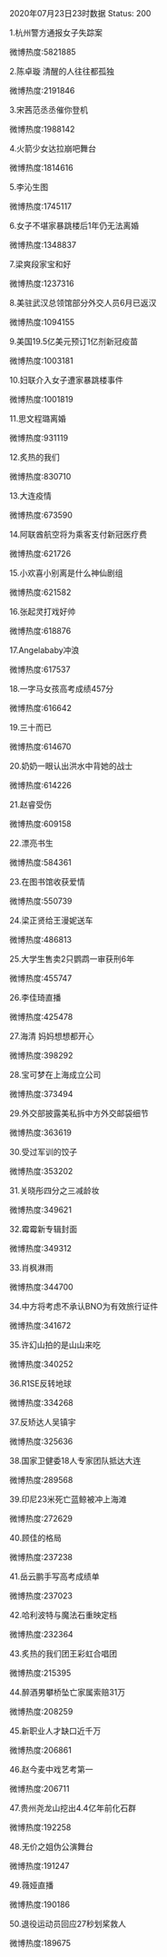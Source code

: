 2020年07月23日23时数据
Status: 200

1.杭州警方通报女子失踪案

微博热度:5821885

2.陈卓璇 清醒的人往往都孤独

微博热度:2191846

3.宋茜范丞丞催你登机

微博热度:1988142

4.火箭少女达拉崩吧舞台

微博热度:1814616

5.李沁生图

微博热度:1745117

6.女子不堪家暴跳楼后1年仍无法离婚

微博热度:1348837

7.梁爽段家宝和好

微博热度:1237316

8.美驻武汉总领馆部分外交人员6月已返汉

微博热度:1094155

9.美国19.5亿美元预订1亿剂新冠疫苗

微博热度:1003181

10.妇联介入女子遭家暴跳楼事件

微博热度:1001819

11.思文程璐离婚

微博热度:931119

12.炙热的我们

微博热度:830710

13.大连疫情

微博热度:673590

14.阿联酋航空将为乘客支付新冠医疗费

微博热度:621726

15.小欢喜小别离是什么神仙剧组

微博热度:621582

16.张起灵打戏好帅

微博热度:618876

17.Angelababy冲浪

微博热度:617537

18.一字马女孩高考成绩457分

微博热度:616642

19.三十而已

微博热度:614670

20.奶奶一眼认出洪水中背她的战士

微博热度:614226

21.赵睿受伤

微博热度:609158

22.漂亮书生

微博热度:584361

23.在图书馆收获爱情

微博热度:550739

24.梁正贤给王漫妮送车

微博热度:486813

25.大学生售卖2只鹦鹉一审获刑6年

微博热度:455747

26.李佳琦直播

微博热度:425478

27.海清 妈妈想想都开心

微博热度:398292

28.宝可梦在上海成立公司

微博热度:373494

29.外交部披露美私拆中方外交邮袋细节

微博热度:363619

30.受过军训的饺子

微博热度:353202

31.关晓彤四分之三减龄妆

微博热度:349621

32.霉霉新专辑封面

微博热度:349312

33.肖枫淋雨

微博热度:344700

34.中方将考虑不承认BNO为有效旅行证件

微博热度:341672

35.许幻山拍的是山山来吃

微博热度:340252

36.R1SE反转地球

微博热度:334268

37.反矫达人吴镇宇

微博热度:325636

38.国家卫健委18人专家团队抵达大连

微博热度:289568

39.印尼23米死亡蓝鲸被冲上海滩

微博热度:272629

40.顾佳的格局

微博热度:237238

41.岳云鹏手写高考成绩单

微博热度:237023

42.哈利波特与魔法石重映定档

微博热度:232364

43.炙热的我们团王彩虹合唱团

微博热度:215395

44.醉酒男攀桥坠亡家属索赔31万

微博热度:208259

45.新职业人才缺口近千万

微博热度:206861

46.赵今麦中戏艺考第一

微博热度:206711

47.贵州尧龙山挖出4.4亿年前化石群

微博热度:192258

48.无价之姐伪公演舞台

微博热度:191247

49.薇娅直播

微博热度:190186

50.退役运动员回应27秒划桨救人

微博热度:189675

